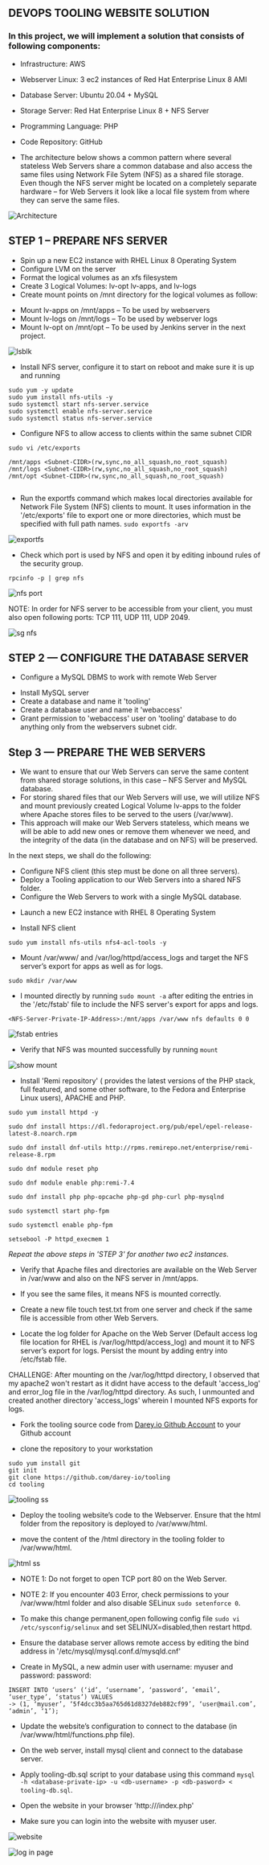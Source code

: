 ## DEVOPS TOOLING WEBSITE SOLUTION

### In this project, we will implement a solution that consists of following components: 
- Infrastructure: AWS
- Webserver Linux: 3 ec2 instances of Red Hat Enterprise Linux 8 AMI
- Database Server: Ubuntu 20.04 + MySQL
- Storage Server: Red Hat Enterprise Linux 8 + NFS Server
- Programming Language: PHP
- Code Repository: GitHub

- The architecture below shows a common pattern where several stateless Web Servers share a common database and also access the same files using Network File Sytem (NFS) as a shared file storage. Even though the NFS server might be located on a completely separate hardware – for Web Servers it look like a local file system from where they can serve the same files.

![Architecture](https://user-images.githubusercontent.com/114196715/197935726-72d0fae3-620a-4d9f-bca1-62d644a0faa2.png)

## STEP 1 – PREPARE NFS SERVER

* Spin up a new EC2 instance with RHEL Linux 8 Operating System
* Configure LVM on the server
* Format the logical volumes as an xfs filesystem
* Create 3 Logical Volumes: lv-opt lv-apps, and lv-logs
* Create mount points on /mnt directory for the logical volumes as follow:
- Mount lv-apps on /mnt/apps – To be used by webservers
- Mount lv-logs on /mnt/logs – To be used by webserver logs
- Mount lv-opt on /mnt/opt – To be used by Jenkins server in the next project.

![lsblk](https://user-images.githubusercontent.com/114196715/197936013-f9b319c9-231b-4a4f-99b8-bc1b52ddbabb.png)

* Install NFS server, configure it to start on reboot and make sure it is up and running

```
sudo yum -y update
sudo yum install nfs-utils -y
sudo systemctl start nfs-server.service
sudo systemctl enable nfs-server.service
sudo systemctl status nfs-server.service

```

* Configure NFS to allow access to clients within the same subnet CIDR

```
sudo vi /etc/exports

/mnt/apps <Subnet-CIDR>(rw,sync,no_all_squash,no_root_squash)
/mnt/logs <Subnet-CIDR>(rw,sync,no_all_squash,no_root_squash)
/mnt/opt <Subnet-CIDR>(rw,sync,no_all_squash,no_root_squash)


```
- Run the exportfs command which makes local directories available for Network File System (NFS) clients to mount. It uses information in the '/etc/exports' file to export one or more directories, which must be specified with full path names.
` sudo exportfs -arv `

![exportfs](https://user-images.githubusercontent.com/114196715/197936192-e4ab4ef3-e1f1-4f13-a44c-b3277dd01fa1.png)

* Check which port is used by NFS and open it by editing inbound rules of the security group.

` rpcinfo -p | grep nfs `

![nfs port](https://user-images.githubusercontent.com/114196715/197936368-a5b4907f-f8d0-4a10-b2c1-e0d01c4a3779.png)

NOTE: In order for NFS server to be accessible from your client, you must also open following ports: TCP 111, UDP 111, UDP 2049.

![sg nfs](https://user-images.githubusercontent.com/114196715/197936538-f1310711-c2a7-4833-9c06-aafa2bb6c29a.png)

## STEP 2 — CONFIGURE THE DATABASE SERVER

- Configure a MySQL DBMS to work with remote Web Server
* Install MySQL server
* Create a database and name it 'tooling'
* Create a database user and name it 'webaccess'
* Grant permission to 'webaccess' user on 'tooling' database to do anything only from the webservers subnet cidr.


## Step 3 — PREPARE THE WEB SERVERS

- We want to ensure that our Web Servers can serve the same content from shared storage solutions, in this case – NFS Server and MySQL database.
- For storing shared files that our Web Servers will use, we will utilize NFS and mount previously created Logical Volume lv-apps to the folder where Apache stores files to be served to the users (/var/www).
- This approach will make our Web Servers stateless, which means we will be able to add new ones or remove them whenever we need, and the integrity of the data (in the database and on NFS) will be preserved.

In the next steps, we shall do the following:

- Configure NFS client (this step must be done on all three servers).
- Deploy a Tooling application to our Web Servers into a shared NFS folder.
- Configure the Web Servers to work with a single MySQL database.

* Launch a new EC2 instance with RHEL 8 Operating System

* Install NFS client

` sudo yum install nfs-utils nfs4-acl-tools -y `

* Mount /var/www/ and /var/log/httpd/access_logs and target the NFS server’s export for apps as well as for logs.

``` 
sudo mkdir /var/www 
```
- I mounted directly by running ` sudo mount -a ` after editing the entries in the '/etc/fstab' file to include the NFS server's export for apps and logs.

 ` <NFS-Server-Private-IP-Address>:/mnt/apps /var/www nfs defaults 0 0 `

![fstab entries](https://user-images.githubusercontent.com/114196715/197937546-e22caa49-22b4-4475-ba0e-5a0b46f97b9a.png)

* Verify that NFS was mounted successfully by running `mount`

![show mount](https://user-images.githubusercontent.com/114196715/197937695-4dd3cb9d-69cd-4889-8260-0e9d2bbb5a49.png)

* Install 'Remi repository' ( provides the latest versions of the PHP stack, full featured, and some other software, to the Fedora and Enterprise Linux users), APACHE and PHP.

```
sudo yum install httpd -y

sudo dnf install https://dl.fedoraproject.org/pub/epel/epel-release-latest-8.noarch.rpm

sudo dnf install dnf-utils http://rpms.remirepo.net/enterprise/remi-release-8.rpm

sudo dnf module reset php

sudo dnf module enable php:remi-7.4

sudo dnf install php php-opcache php-gd php-curl php-mysqlnd

sudo systemctl start php-fpm

sudo systemctl enable php-fpm

setsebool -P httpd_execmem 1

```

*Repeat the above steps in 'STEP 3' for another two ec2 instances*.

* Verify that Apache files and directories are available on the Web Server in /var/www and also on the NFS server in /mnt/apps. 

- If you see the same files, it means NFS is mounted correctly.

- Create a new file touch test.txt from one server and check if the same file is accessible from other Web Servers.

* Locate the log folder for Apache on the Web Server (Default access log file location for RHEL is  /var/log/httpd/access_log) and mount it to NFS server’s export for logs. Persist the mount by adding entry into /etc/fstab file.

CHALLENGE: After mounting on the /var/log/httpd directory, I observed that my apache2 won't restart as it didnt have access to the default 'access_log' and error_log file in the /var/log/httpd directory. As such, I unmounted and created another directory 'access_logs' wherein I mounted NFS exports for logs.

* Fork the tooling source code from [Darey.io Github Account](https://github.com/darey-io/tooling) to your Github account

- clone the repository to your workstation

```
sudo yum install git
git init
git clone https://github.com/darey-io/tooling
cd tooling

```
![tooling ss](https://user-images.githubusercontent.com/114196715/197938070-e9d5b5f6-0cfc-43c7-9fac-ce913094bec7.png)

* Deploy the tooling website’s code to the Webserver. Ensure that the html folder from the repository is deployed to /var/www/html.

- move the content of the /html directory in the tooling folder to /var/www/html.

![html ss](https://user-images.githubusercontent.com/114196715/197938302-c9dd7104-be97-4975-af2b-ab27a3cff7aa.png)

- NOTE 1: Do not forget to open TCP port 80 on the Web Server.

- NOTE 2: If you encounter 403 Error, check permissions to your /var/www/html folder and also disable SELinux ` sudo setenforce 0 `.

- To make this change permanent,open following config file ` sudo vi /etc/sysconfig/selinux ` and set SELINUX=disabled,then restart httpd.

* Ensure the database server allows remote access by editing the bind address in '/etc/mysql/mysql.conf.d/mysqld.cnf'

* Create in MySQL, a new admin user with username: myuser and password: password:

```
INSERT INTO ‘users’ (‘id’, ‘username’, ‘password’, ’email’, ‘user_type’, ‘status’) VALUES
-> (1, ‘myuser’, ‘5f4dcc3b5aa765d61d8327deb882cf99’, ‘user@mail.com’, ‘admin’, ‘1’);

```

* Update the website’s configuration to connect to the database (in /var/www/html/functions.php file).


* On the web server, install mysql client and connect to the database server.

- Apply tooling-db.sql script to your database using this command ` mysql -h <database-private-ip> -u <db-username> -p <db-pasword> < tooling-db.sql `.

* Open the website in your browser 'http://<Web-Server-Public-IP-Address-or-Public-DNS-Name>/index.php'

- Make sure you can login into the website with myuser user.

![website](https://user-images.githubusercontent.com/114196715/197938615-69b5d854-d10b-4421-b593-7732fcd6d76f.png)

![log in page](https://user-images.githubusercontent.com/114196715/197938772-5c6bbece-262a-4a48-a4cf-ea9efc39dc9c.png)


